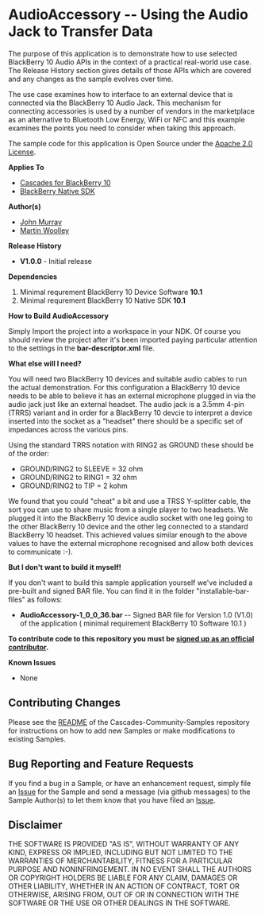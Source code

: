 # AudioAccessory -- Using the Audio Jack to Transfer Data

The purpose of this application is to demonstrate how to use selected 
BlackBerry 10 Audio APIs in the context of a practical real-world use case. The Release History section gives details of those APIs which are covered and any changes as the sample evolves over time.

The use case examines how to interface to an external device that is connected via the BlackBerry 10 Audio Jack. This mechanism for connecting accessories is used by a number of vendors in the marketplace as an alternative to Bluetooth Low Energy, WiFi or NFC and this example examines the points you need to consider when taking this approach.

The sample code for this application is Open Source under 
the [Apache 2.0 License](http://www.apache.org/licenses/LICENSE-2.0.html).

**Applies To**

* [Cascades for BlackBerry 10](https://bdsc.webapps.blackberry.com/cascades/)
* [BlackBerry Native SDK](http://developer.blackberry.com/native/)

**Author(s)** 

* [John Murray](https://github.com/jcmurray)
* [Martin Woolley](https://github.com/mdwoolley)


**Release History**

* **V1.0.0** - Initial release

**Dependencies**

1. Minimal requrement BlackBerry 10 Device Software **10.1**
1. Minimal requrement BlackBerry 10 Native SDK **10.1**

**How to Build AudioAccessory**

Simply Import the project into a workspace in your NDK. Of course you should review the project after it's been imported paying particular attention to the settings in the **bar-descriptor.xml** file.

**What else will I need?**

You will need two BlackBerry 10 devices and suitable audio cables to run the actual demonstration. For this configuration a BlackBerry 10 device needs to be able to believe it has an external microphone plugged in via the audio jack just like an external headset. The audio jack is a 3.5mm 4-pin (TRRS) variant and in order for a BlackBerry 10 devcie to interpret a device inserted into the socket as a "headset" there should be a specific set of impedances across the various pins.

Using the standard TRRS notation with RING2 as GROUND these should be of the order:

* GROUND/RING2 to SLEEVE = 32  ohm
* GROUND/RING2 to RING1  = 32  ohm
* GROUND/RING2 to TIP    = 2  kohm

We found that you could "cheat" a bit and use a TRSS Y-splitter cable, the sort you can use to share music from a single player to two headsets. We plugged it into the BlackBerry 10 device audio socket with one leg going to the other BlackBerry 10 device and the other leg connected to a standard BlackBerry 10 headset. This achieved values similar enough to the above values to have the external microphone recognised and allow both devices to communicate :-).

**But I don't want to build it myself!**

If you don't want to build this sample application yourself we've included a pre-built and signed BAR file. You can find it in the folder "installable-bar-files" as follows:

* **AudioAccessory-1\_0\_0\_36.bar** -- Signed BAR file for Version 1.0 (V1.0) of the application ( minimal requirement BlackBerry 10 Software 10.1 )

**To contribute code to this repository you must be [signed up as an 
official contributor](http://blackberry.github.com/howToContribute.html).**

**Known Issues**

* None

## Contributing Changes

Please see the [README](https://github.com/blackberry/Cascades-Community-Samples/blob/master/README.md) 
of the Cascades-Community-Samples repository for instructions on how to add new Samples or 
make modifications to existing Samples.


## Bug Reporting and Feature Requests

If you find a bug in a Sample, or have an enhancement request, simply file 
an [Issue](https://github.com/blackberry/Cascades-Community-Samples/issues) for 
the Sample and send a message (via github messages) to the Sample Author(s) to let 
them know that you have filed an [Issue](https://github.com/blackberry/Cascades-Community-Samples/issues).


## Disclaimer

THE SOFTWARE IS PROVIDED "AS IS", WITHOUT WARRANTY OF ANY KIND, EXPRESS OR IMPLIED, INCLUDING 
BUT NOT LIMITED TO THE WARRANTIES OF MERCHANTABILITY, FITNESS FOR A PARTICULAR PURPOSE 
AND NONINFRINGEMENT. IN NO EVENT SHALL THE AUTHORS OR COPYRIGHT HOLDERS BE LIABLE FOR 
ANY CLAIM, DAMAGES OR OTHER LIABILITY, WHETHER IN AN ACTION OF CONTRACT, TORT OR 
OTHERWISE, ARISING FROM, OUT OF OR IN CONNECTION WITH THE SOFTWARE OR THE USE OR 
OTHER DEALINGS IN THE SOFTWARE.